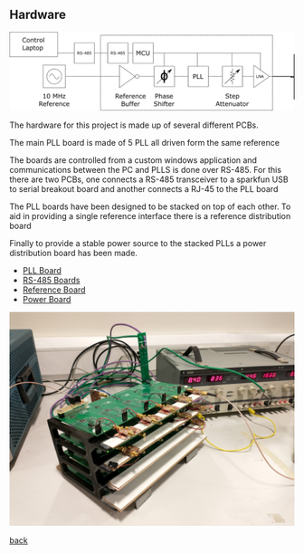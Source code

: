 ## Hardware

![PLL block diagram](../images/PLL_Block_diagram.png)


The hardware for this project is made up of several different PCBs.

The main PLL board is made of 5 PLL all driven form the same reference 

The boards are controlled from a custom windows application and communications between the PC and PLLS is done over RS-485. For this there are two PCBs, one connects a  RS-485 transceiver to a sparkfun USB to serial breakout board and another connects a RJ-45 to the PLL board

The PLL boards have been designed to be stacked on top of each other. To aid in providing a single reference interface there is a reference distribution board

Finally to provide a stable power source to the stacked PLLs a power distribution board has been made. 


- [PLL Board](PLL_board.html) 
- [RS-485 Boards](RS485_board.html)
- [Reference Board](Reference_board.html)
- [Power Board](Power_board.html)


![Photo of assembled PLL array](../images/PLL_Photo_04.jpg)


[back](../)